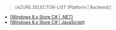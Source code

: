 > [AZURE.SELECTOR-LIST (Platform | Backend)]
- [(Windows 8.x Store C# | .NET)](/documentation/articles/mobile-services-dotnet-backend-windows-store-dotnet-aad-rbac/)
- [(Windows 8.x Store C# | JavaScript)](/documentation/articles/mobile-services-javascript-backend-windows-store-dotnet-aad-rbac/)
